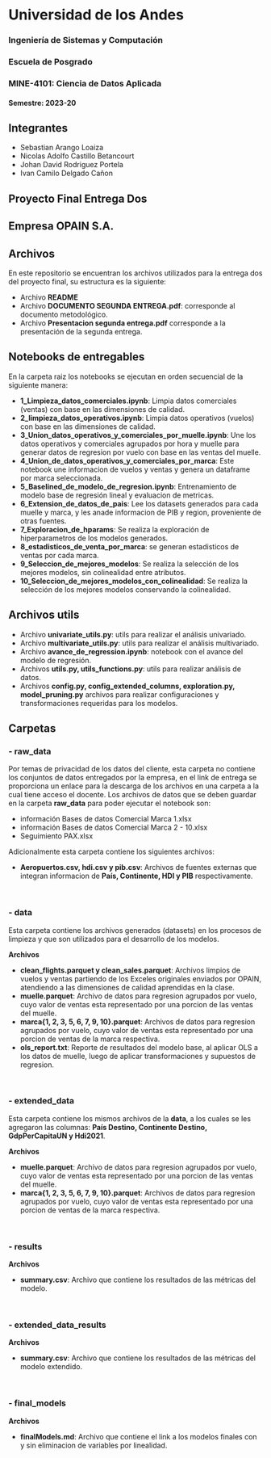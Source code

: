<h1>Universidad de los Andes</h1> 
<h3>Ingeniería de Sistemas y Computación</h3>
<h3>Escuela de Posgrado</h3>
<h3>MINE-4101: Ciencia de Datos Aplicada</h3>

#### Semestre: 2023-20

## Integrantes

* Sebastian Arango Loaiza
* Nicolas Adolfo Castillo Betancourt
* Johan David Rodriguez Portela
* Ivan Camilo Delgado Cañon


## Proyecto Final Entrega Dos
<h2>Empresa OPAIN S.A.</h2>

## Archivos

En este repositorio se encuentran los archivos utilizados para la entrega dos del proyecto final, su estructura es la siguiente:

- Archivo **README**
- Archivo **DOCUMENTO SEGUNDA ENTREGA.pdf**: corresponde al documento metodológico.
- Archivo **Presentacion segunda entrega.pdf** corresponde a la presentación de la segunda entrega.


## Notebooks de entregables
En la carpeta raiz los notebooks se ejecutan en orden secuencial de la siguiente manera:

- **1_Limpieza_datos_comerciales.ipynb**: Limpia datos comerciales (ventas) con base en las dimensiones de calidad.
- **2_limpieza_datos_operativos.ipynb**: Limpia datos operativos (vuelos) con base en las dimensiones de calidad.
- **3_Union_datos_operativos_y_comerciales_por_muelle.ipynb**: Une los datos operativos y comerciales agrupados por hora y muelle para generar datos de regresion por vuelo con base en las ventas del muelle.
- **4_Union_de_datos_operativos_y_comerciales_por_marca**: Este notebook une informacion de vuelos y ventas y genera un dataframe por marca seleccionada.
- **5_Baselined_de_modelo_de_regresion.ipynb**: Entrenamiento de modelo base de regresión lineal y evaluacion de metricas.
- **6_Extension_de_datos_de_pais**: Lee los datasets generados para cada muelle y marca, y les anade informacion de PIB y region, proveniente de otras fuentes.
- **7_Exploracion_de_hparams**: Se realiza la exploración de hiperparametros de los modelos generados.
- **8_estadisticos_de_venta_por_marca**: se generan estadisticos de ventas por cada marca.
- **9_Seleccion_de_mejores_modelos**: Se realiza la selección de los mejores modelos, sin colinealidad entre atributos.
- **10_Seleccion_de_mejores_modelos_con_colinealidad**: Se realiza la selección de los mejores modelos conservando la colinealidad.



## Archivos utils

- Archivo **univariate_utils.py**: utils para realizar el análisis univariado.
- Archivo **multivariate_utils.py**: utils para realizar el análisis multivariado.
- Archivo **avance_de_regression.ipynb**: notebook con el avance del modelo de regresión.
- Archivos **utils.py, utils_functions.py**: utils para realizar análisis de datos.
- Archivos **config.py, config_extended_columns, exploration.py, model_pruning.py** archivos para realizar configuraciones y transformaciones requeridas para los modelos.


## Carpetas


### - raw_data
Por temas de privacidad de los datos del cliente, esta carpeta no contiene los conjuntos de datos entregados por la empresa, en el link de entrega se proporciona un enlace para la descarga de los archivos en una carpeta a la cual tiene acceso el docente. Los archivos de datos que se deben guardar en la carpeta **raw_data** para poder ejecutar el notebook son:
- información Bases de datos Comercial Marca 1.xlsx
- información Bases de datos Comercial Marca 2 - 10.xlsx
- Seguimiento PAX.xlsx

Adicionalmente esta carpeta contiene los siguientes archivos:
- **Aeropuertos.csv, hdi.csv y pib.csv**: Archivos de fuentes externas que integran informacion de **País, Continente, HDI y PIB** respectivamente.
</br>

### - data 
Esta carpeta contiene los archivos generados (datasets) en los procesos de limpieza y que son utilizados para el desarrollo de los modelos.

**Archivos** 

- **clean_flights.parquet y clean_sales.parquet**: Archivos limpios de vuelos y ventas partiendo de los Exceles originales enviados por OPAIN, atendiendo a las dimensiones de calidad aprendidas en la clase.
- **muelle.parquet**: Archivo de datos para regresion agrupados por vuelo, cuyo valor de ventas esta representado por una porcion de las ventas del muelle.
- **marca{1, 2, 3, 5, 6, 7, 9, 10}.parquet**: Archivos de datos para regresion agrupados por vuelo, cuyo valor de ventas esta representado por una porcion de ventas de la marca respectiva.
- **ols_report.txt**: Reporte de resultados del modelo base, al aplicar OLS a los datos de muelle, luego de aplicar transformaciones y supuestos de regresion. 
</br>

### - extended_data
Esta carpeta contiene los mismos archivos de la **data**, a los cuales se les agregaron las columnas: **País Destino, Continente Destino, GdpPerCapitaUN y Hdi2021**.

**Archivos**

   - **muelle.parquet**: Archivo de datos para regresion agrupados por vuelo, cuyo valor de ventas esta representado por una porcion de las ventas del muelle.
   - **marca{1, 2, 3, 5, 6, 7, 9, 10}.parquet**: Archivos de datos para regresion agrupados por vuelo, cuyo valor de ventas esta representado por una porcion de ventas de la marca respectiva.
</br>

### - results

**Archivos**

- **summary.csv**: Archivo que contiene los resultados de las métricas del modelo.
</br>

### - extended_data_results

**Archivos**

- **summary.csv**: Archivo que contiene los resultados de las métricas del modelo extendido.
</br>

### - final_models

**Archivos**

- **finalModels.md**: Archivo que contiene el link a los modelos finales con y sin eliminacion de variables por linealidad.
</br>